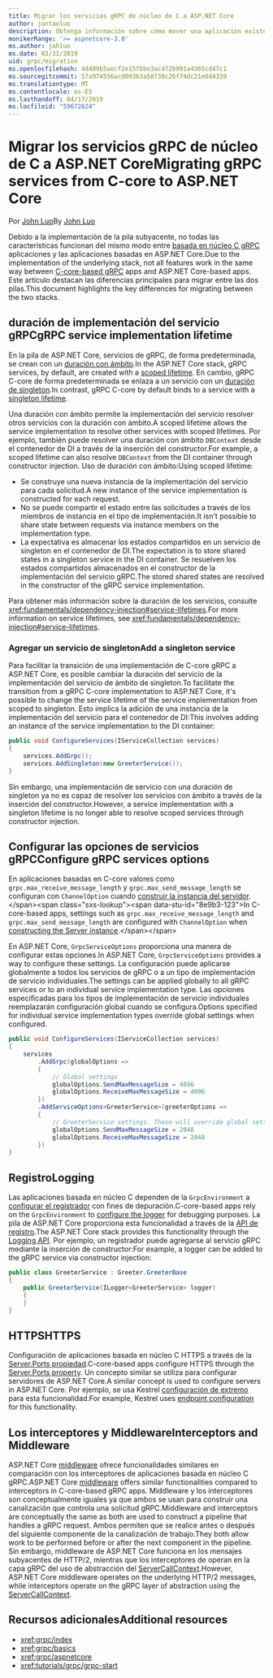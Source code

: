 ```yaml
---
title: Migrar los servicios gRPC de núcleo de C a ASP.NET Core
author: juntaoluo
description: Obtenga información sobre cómo mover una aplicación existente de gRPC en función de C-core para ejecutarse sobre la pila de ASP.NET Core.
monikerRange: '>= aspnetcore-3.0'
ms.author: johluo
ms.date: 03/31/2019
uid: grpc/migration
ms.openlocfilehash: 4d489b5aecf2e15fbbe3ac472b991a4365cd47c1
ms.sourcegitcommit: 57a974556acd09363a58f38c26f74dc21e0d4339
ms.translationtype: MT
ms.contentlocale: es-ES
ms.lasthandoff: 04/17/2019
ms.locfileid: "59672624"
---
```

# <a name="migrating-grpc-services-from-c-core-to-aspnet-core"></a><span data-ttu-id="8e9b3-103">Migrar los servicios gRPC de núcleo de C a ASP.NET Core</span><span class="sxs-lookup"><span data-stu-id="8e9b3-103">Migrating gRPC services from C-core to ASP.NET Core</span></span>

<span data-ttu-id="8e9b3-104">Por [John Luo](https://github.com/juntaoluo)</span><span class="sxs-lookup"><span data-stu-id="8e9b3-104">By [John Luo](https://github.com/juntaoluo)</span></span>

<span data-ttu-id="8e9b3-105">Debido a la implementación de la pila subyacente, no todas las características funcionan del mismo modo entre [basada en núcleo C gRPC](https://grpc.io/blog/grpc-stacks) aplicaciones y las aplicaciones basadas en ASP.NET Core.</span><span class="sxs-lookup"><span data-stu-id="8e9b3-105">Due to the implementation of the underlying stack, not all features work in the same way between [C-core-based gRPC](https://grpc.io/blog/grpc-stacks) apps and ASP.NET Core-based apps.</span></span> <span data-ttu-id="8e9b3-106">Este artículo destacan las diferencias principales para migrar entre las dos pilas.</span><span class="sxs-lookup"><span data-stu-id="8e9b3-106">This document highlights the key differences for migrating between the two stacks.</span></span>

## <a name="grpc-service-implementation-lifetime"></a><span data-ttu-id="8e9b3-107">duración de implementación del servicio gRPC</span><span class="sxs-lookup"><span data-stu-id="8e9b3-107">gRPC service implementation lifetime</span></span>

<span data-ttu-id="8e9b3-108">En la pila de ASP.NET Core, servicios de gRPC, de forma predeterminada, se crean con un [duración con ámbito](xref:fundamentals/dependency-injection#service-lifetimes).</span><span class="sxs-lookup"><span data-stu-id="8e9b3-108">In the ASP.NET Core stack, gRPC services, by default, are created with a [scoped lifetime](xref:fundamentals/dependency-injection#service-lifetimes).</span></span> <span data-ttu-id="8e9b3-109">En cambio, gRPC C-core de forma predeterminada se enlaza a un servicio con un [duración de singleton](xref:fundamentals/dependency-injection#service-lifetimes).</span><span class="sxs-lookup"><span data-stu-id="8e9b3-109">In contrast, gRPC C-core by default binds to a service with a [singleton lifetime](xref:fundamentals/dependency-injection#service-lifetimes).</span></span>

<span data-ttu-id="8e9b3-110">Una duración con ámbito permite la implementación del servicio resolver otros servicios con la duración con ámbito.</span><span class="sxs-lookup"><span data-stu-id="8e9b3-110">A scoped lifetime allows the service implementation to resolve other services with scoped lifetimes.</span></span> <span data-ttu-id="8e9b3-111">Por ejemplo, también puede resolver una duración con ámbito `DBContext` desde el contenedor de DI a través de la inserción del constructor.</span><span class="sxs-lookup"><span data-stu-id="8e9b3-111">For example, a scoped lifetime can also resolve `DBContext` from the DI container through constructor injection.</span></span> <span data-ttu-id="8e9b3-112">Uso de duración con ámbito:</span><span class="sxs-lookup"><span data-stu-id="8e9b3-112">Using scoped lifetime:</span></span>

* <span data-ttu-id="8e9b3-113">Se construye una nueva instancia de la implementación del servicio para cada solicitud.</span><span class="sxs-lookup"><span data-stu-id="8e9b3-113">A new instance of the service implementation is constructed for each request.</span></span>
* <span data-ttu-id="8e9b3-114">No se puede compartir el estado entre las solicitudes a través de los miembros de instancia en el tipo de implementación.</span><span class="sxs-lookup"><span data-stu-id="8e9b3-114">It isn't possible to share state between requests via instance members on the implementation type.</span></span>
* <span data-ttu-id="8e9b3-115">La expectativa es almacenar los estados compartidos en un servicio de singleton en el contenedor de DI.</span><span class="sxs-lookup"><span data-stu-id="8e9b3-115">The expectation is to store shared states in a singleton service in the DI container.</span></span> <span data-ttu-id="8e9b3-116">Se resuelven los estados compartidos almacenados en el constructor de la implementación del servicio gRPC.</span><span class="sxs-lookup"><span data-stu-id="8e9b3-116">The stored shared states are resolved in the constructor of the gRPC service implementation.</span></span>

<span data-ttu-id="8e9b3-117">Para obtener más información sobre la duración de los servicios, consulte <xref:fundamentals/dependency-injection#service-lifetimes>.</span><span class="sxs-lookup"><span data-stu-id="8e9b3-117">For more information on service lifetimes, see <xref:fundamentals/dependency-injection#service-lifetimes>.</span></span>

### <a name="add-a-singleton-service"></a><span data-ttu-id="8e9b3-118">Agregar un servicio de singleton</span><span class="sxs-lookup"><span data-stu-id="8e9b3-118">Add a singleton service</span></span>

<span data-ttu-id="8e9b3-119">Para facilitar la transición de una implementación de C-core gRPC a ASP.NET Core, es posible cambiar la duración del servicio de la implementación del servicio de ámbito de singleton.</span><span class="sxs-lookup"><span data-stu-id="8e9b3-119">To facilitate the transition from a gRPC C-core implementation to ASP.NET Core, it's possible to change the service lifetime of the service implementation from scoped to singleton.</span></span> <span data-ttu-id="8e9b3-120">Esto implica la adición de una instancia de la implementación del servicio para el contenedor de DI:</span><span class="sxs-lookup"><span data-stu-id="8e9b3-120">This involves adding an instance of the service implementation to the DI container:</span></span>

```csharp
public void ConfigureServices(IServiceCollection services)
{
    services.AddGrpc();
    services.AddSingleton(new GreeterService());
}
```

<span data-ttu-id="8e9b3-121">Sin embargo, una implementación de servicio con una duración de singleton ya no es capaz de resolver los servicios con ámbito a través de la inserción del constructor.</span><span class="sxs-lookup"><span data-stu-id="8e9b3-121">However, a service implementation with a singleton lifetime is no longer able to resolve scoped services through constructor injection.</span></span>

## <a name="configure-grpc-services-options"></a><span data-ttu-id="8e9b3-122">Configurar las opciones de servicios gRPC</span><span class="sxs-lookup"><span data-stu-id="8e9b3-122">Configure gRPC services options</span></span>

<span data-ttu-id="8e9b3-123">En aplicaciones basadas en C-core valores como `grpc.max_receive_message_length` y `grpc.max_send_message_length` se configuran con `ChannelOption` cuando [construir la instancia del servidor](https://grpc.io/grpc/csharp/api/Grpc.Core.Server.html#Grpc_Core_Server__ctor_System_Collections_Generic_IEnumerable_Grpc_Core_ChannelOption__).</span><span class="sxs-lookup"><span data-stu-id="8e9b3-123">In C-core-based apps, settings such as `grpc.max_receive_message_length` and `grpc.max_send_message_length` are configured with `ChannelOption` when [constructing the Server instance](https://grpc.io/grpc/csharp/api/Grpc.Core.Server.html#Grpc_Core_Server__ctor_System_Collections_Generic_IEnumerable_Grpc_Core_ChannelOption__).</span></span>

<span data-ttu-id="8e9b3-124">En ASP.NET Core, `GrpcServiceOptions` proporciona una manera de configurar estas opciones.</span><span class="sxs-lookup"><span data-stu-id="8e9b3-124">In ASP.NET Core, `GrpcServiceOptions` provides a way to configure these settings.</span></span> <span data-ttu-id="8e9b3-125">La configuración puede aplicarse globalmente a todos los servicios de gRPC o a un tipo de implementación de servicio individuales.</span><span class="sxs-lookup"><span data-stu-id="8e9b3-125">The settings can be applied globally to all gRPC services or to an individual service implementation type.</span></span> <span data-ttu-id="8e9b3-126">Las opciones especificadas para los tipos de implementación de servicio individuales reemplazarán configuración global cuando se configura.</span><span class="sxs-lookup"><span data-stu-id="8e9b3-126">Options specified for individual service implementation types override global settings when configured.</span></span>

```csharp
public void ConfigureServices(IServiceCollection services)
{
    services
        .AddGrpc(globalOptions =>
        {
            // Global settings
            globalOptions.SendMaxMessageSize = 4096
            globalOptions.ReceiveMaxMessageSize = 4096
        })
        .AddServiceOptions<GreeterService>(greeterOptions =>
        {
            // GreeterService settings. These will override global settings
            globalOptions.SendMaxMessageSize = 2048
            globalOptions.ReceiveMaxMessageSize = 2048
        })
}
```

## <a name="logging"></a><span data-ttu-id="8e9b3-127">Registro</span><span class="sxs-lookup"><span data-stu-id="8e9b3-127">Logging</span></span>

<span data-ttu-id="8e9b3-128">Las aplicaciones basada en núcleo C dependen de la `GrpcEnvironment` a [configurar el registrador](https://grpc.io/grpc/csharp/api/Grpc.Core.GrpcEnvironment.html?q=size#Grpc_Core_GrpcEnvironment_SetLogger_Grpc_Core_Logging_ILogger_) con fines de depuración.</span><span class="sxs-lookup"><span data-stu-id="8e9b3-128">C-core-based apps rely on the `GrpcEnvironment` to [configure the logger](https://grpc.io/grpc/csharp/api/Grpc.Core.GrpcEnvironment.html?q=size#Grpc_Core_GrpcEnvironment_SetLogger_Grpc_Core_Logging_ILogger_) for debugging purposes.</span></span> <span data-ttu-id="8e9b3-129">La pila de ASP.NET Core proporciona esta funcionalidad a través de la [API de registro](xref:fundamentals/logging/index).</span><span class="sxs-lookup"><span data-stu-id="8e9b3-129">The ASP.NET Core stack provides this functionality through the [Logging API](xref:fundamentals/logging/index).</span></span> <span data-ttu-id="8e9b3-130">Por ejemplo, un registrador puede agregarse al servicio gRPC mediante la inserción de constructor:</span><span class="sxs-lookup"><span data-stu-id="8e9b3-130">For example, a logger can be added to the gRPC service via constructor injection:</span></span>

```csharp
public class GreeterService : Greeter.GreeterBase
{
    public GreeterService(ILogger<GreeterService> logger)
    {
    }
}
```

## <a name="https"></a><span data-ttu-id="8e9b3-131">HTTPS</span><span class="sxs-lookup"><span data-stu-id="8e9b3-131">HTTPS</span></span>

<span data-ttu-id="8e9b3-132">Configuración de aplicaciones basada en núcleo C HTTPS a través de la [Server.Ports propiedad](https://grpc.io/grpc/csharp/api/Grpc.Core.Server.html#Grpc_Core_Server_Ports).</span><span class="sxs-lookup"><span data-stu-id="8e9b3-132">C-core-based apps configure HTTPS through the [Server.Ports property](https://grpc.io/grpc/csharp/api/Grpc.Core.Server.html#Grpc_Core_Server_Ports).</span></span> <span data-ttu-id="8e9b3-133">Un concepto similar se utiliza para configurar servidores de ASP.NET Core.</span><span class="sxs-lookup"><span data-stu-id="8e9b3-133">A similar concept is used to configure servers in ASP.NET Core.</span></span> <span data-ttu-id="8e9b3-134">Por ejemplo, se usa Kestrel [configuración de extremo](xref:fundamentals/servers/kestrel#endpoint-configuration) para esta funcionalidad.</span><span class="sxs-lookup"><span data-stu-id="8e9b3-134">For example, Kestrel uses [endpoint configuration](xref:fundamentals/servers/kestrel#endpoint-configuration) for this functionality.</span></span>

## <a name="interceptors-and-middleware"></a><span data-ttu-id="8e9b3-135">Los interceptores y Middleware</span><span class="sxs-lookup"><span data-stu-id="8e9b3-135">Interceptors and Middleware</span></span>

<span data-ttu-id="8e9b3-136">ASP.NET Core [middleware](xref:fundamentals/middleware/index) ofrece funcionalidades similares en comparación con los interceptores de aplicaciones basada en núcleo C gRPC.</span><span class="sxs-lookup"><span data-stu-id="8e9b3-136">ASP.NET Core [middleware](xref:fundamentals/middleware/index) offers similar functionalities compared to interceptors in C-core-based gRPC apps.</span></span> <span data-ttu-id="8e9b3-137">Middleware y los interceptores son conceptualmente iguales ya que ambos se usan para construir una canalización que controla una solicitud gRPC.</span><span class="sxs-lookup"><span data-stu-id="8e9b3-137">Middleware and interceptors are conceptually the same as both are used to construct a pipeline that handles a gRPC request.</span></span> <span data-ttu-id="8e9b3-138">Ambos permiten que se realice antes o después del siguiente componente de la canalización de trabajo.</span><span class="sxs-lookup"><span data-stu-id="8e9b3-138">They both allow work to be performed before or after the next component in the pipeline.</span></span> <span data-ttu-id="8e9b3-139">Sin embargo, middleware de ASP.NET Core funciona en los mensajes subyacentes de HTTP/2, mientras que los interceptores de operan en la capa gRPC del uso de abstracción del [ServerCallContext](https://grpc.io/grpc/csharp/api/Grpc.Core.ServerCallContext.html).</span><span class="sxs-lookup"><span data-stu-id="8e9b3-139">However, ASP.NET Core middleware operates on the underlying HTTP/2 messages, while interceptors operate on the gRPC layer of abstraction using the [ServerCallContext](https://grpc.io/grpc/csharp/api/Grpc.Core.ServerCallContext.html).</span></span>

## <a name="additional-resources"></a><span data-ttu-id="8e9b3-140">Recursos adicionales</span><span class="sxs-lookup"><span data-stu-id="8e9b3-140">Additional resources</span></span>

* <xref:grpc/index>
* <xref:grpc/basics>
* <xref:grpc/aspnetcore>
* <xref:tutorials/grpc/grpc-start>
